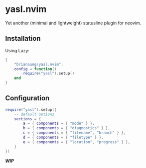 # yasl.nvim

Yet another (minimal and lightweight) statusline plugin for neovim.

## Installation
Using Lazy:
```lua
{
    "brianaung/yasl.nvim",
    config = function()
        require("yasl").setup()
    end
}
```

## Configuration
```lua
require("yasl").setup({
    -- default options
    sections = {
        a = { components = { "mode" } },
        b = { components = { "diagnostics" } },
        c = { components = { "filename", "branch" } },
        d = { components = { "filetype" } },
        e = { components = { "location", "progress" } },
    }
})
```

***WIP***

